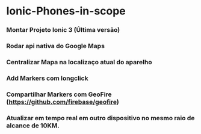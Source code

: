 # Ionic-Phones-in-scope

### Montar Projeto Ionic 3 (Última versão)

### Rodar api nativa do Google Maps

### Centralizar Mapa na localizaço atual do aparelho

### Add Markers com longclick

### Compartilhar Markers com GeoFire (https://github.com/firebase/geofire)

### Atualizar em tempo real em outro dispositivo no mesmo raio de alcance de 10KM.

